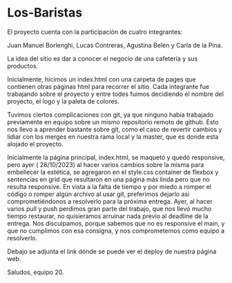 # Los-Baristas

El proyecto cuenta con la participación de cuatro integrantes:

Juan Manuel Borlenghi,
Lucas Contreras, 
Agustina Belén y
Carla de la Pina.

La idea del sitio es dar a conocer el negocio de una cafetería y sus productos.

Inicialmente, hicimos un index.html con una carpeta de pages que contienen otras páginas html para recorrer el sitio.
Cada integrante fue trabajando sobre el proyecto y entre todes fuimos decidiendo el nombre del proyecto, el logo y la 
paleta de colores.

Tuvimos ciertos complicaciones con git, ya que ninguno había trabajado previamente en equipo sobre un mismo repositorio 
remoto de github. Esto nos llevo a aprender bastante sobre git, como el caso de revertir cambios y lidiar con los merges en nuestra rama 
local y la master, que es donde esta alojado el proyecto.

Inicialmente la página principal, index.html, se maquetó y quedó responsive, pero ayer ( 26/10/2023) al hacer varios cambios
sobre la misma para embellecer la estética, se agregaron en el style.css  container de flexbox y sentencias en grid que resultaron
en una página más linda pero que no resulta responsive. En vista a la falta de tiempo y por miedo a romper el código o romper algún archivo al
usar git, preferimos dejarlo así comprometiéndonos a resolverlo para la próxima entrega. Ayer, al hacer varios pull y push perdimos gran parte
del trabajo, que nos llevó mucho tiempo restaurar, no quisieramos arruinar nada previo al deadline de la entrega. Nos disculpamos, porque sabemos 
que no es responsive el main, y que no cumplimos con esa consigna, y nos comprometemos como equipo a resolverlo.

Debajo se adjunta el link dónde se puede ver el deploy de nuestra página web.

Saludos, equipo 20.


